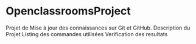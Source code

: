 # OpenclassroomsProject
Projet de Mise à jour des connaissances sur Git et GitHub. 
Description du Projet 
Listing des commandes utilisées
Verification des resultats
